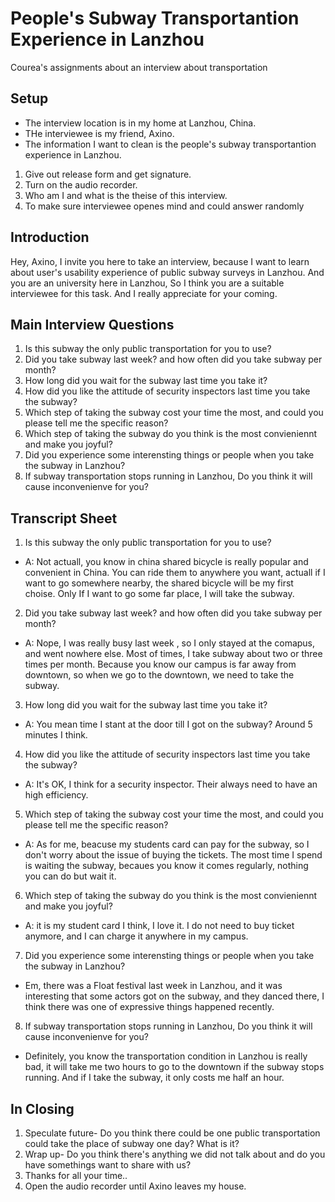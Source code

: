 # People's Subway Transportantion Experience in Lanzhou
Courea's assignments about an interview about transportation

## Setup
* The interview location is in my home at Lanzhou, China.
* THe interviewee is my friend, Axino.
* The information I want to clean is the people's subway transportantion experience in Lanzhou. 

1.  Give out release form and get signature.
2. Turn on the audio recorder.
3. Who am I and what is the theise of this interview.
4. To make sure interviewee openes mind and could answer randomly

## Introduction
Hey, Axino, I invite you here to take an interview, because I want to learn about user's usability experience of public subway surveys in Lanzhou. And you are an university here in Lanzhou, So I think you are a suitable interviewee for this task. And I really appreciate for your coming.

## Main Interview Questions
1. Is this subway the only public transportation for you to use?
2. Did you take subway last week? and how often did you take subway per month?
3. How long did you wait for the subway last time you take it?
4. How did you like the attitude of security inspectors last time you take the subway?
5. Which step of taking the subway cost your time the most, and could you please tell me the specific reason?
6. Which step of taking the subway do you think is the most convieniennt and make you joyful?
7. Did you experience some interensting things or people when you take the subway in Lanzhou?
8. If subway transportation stops running in Lanzhou, Do you think it will cause inconvenienve for you?

## Transcript Sheet
1. Is this subway the only public transportation for you to use?
* A: Not actuall, you know in china shared bicycle is really popular and convenient in China. You can ride them to anywhere you want,  actuall if I want to go somewhere nearby, the shared bicycle will be my first choise. Only If I want to go some far place, I will take the subway.

2. Did you take subway last week? and how often did you take subway per month?
* A: Nope, I was really busy last week , so I only stayed at the comapus, and went nowhere else. Most of times, I take subway about two or three times per month. Because you know our campus is far away from downtown, so when we go to the downtown, we need to take the subway.

3. How long did you wait for the subway last time you take it?
* A: You mean time I stant at the door till I got on the subway? Around 5 minutes I think.

4. How did you like the attitude of security inspectors last time you take the subway?
* A: It's OK, I think for a security inspector. Their always need to have an high efficiency.
 
5. Which step of taking the subway cost your time the most, and could you please tell me the specific reason?
* A: As for me, beacuse my students card can pay for the subway, so I don't worry about the issue of buying the tickets. The most time I spend is waiting the subway, becaues you know it comes regularly, nothing you can do but wait it.

6. Which step of taking the subway do you think is the most convieniennt and make you joyful?
* A: it is my student card I think, I love it. I do not need to buy ticket anymore, and I can charge it anywhere in my campus.

7. Did you experience some interensting things or people when you take the subway in Lanzhou?
* Em, there was a Float festival last week in Lanzhou, and it was interesting that some actors got on the subway, and they danced there, I think there was one of expressive things happened recently.

8. If subway transportation stops running in Lanzhou, Do you think it will cause inconvenienve for you?
* Definitely, you know the transportation condition in Lanzhou is really bad, it will take me two hours to go to the downtown if the subway stops running. And if I take the subway, it only costs me half an hour.

## In Closing
1. Speculate future- Do you think there could be one public transportation could take the place of subway one day? What is it?
2. Wrap up- Do you think there's anything we did not talk about and do you have somethings want to share with us?
3. Thanks for all your time..
4. Open the audio recorder until Axino leaves my house.
